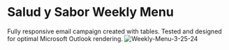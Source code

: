 # Salud y Sabor Weekly Menu
Fully responsive email campaign created with tables. Tested and designed for optimal Microsoft Outlook rendering. 
![Weekly-Menu-3-25-24](https://github.com/R-Vega9/weeklyEmail-3-25-24/assets/107942183/bc06deb0-51e6-47ee-868b-c858f266f76b)
